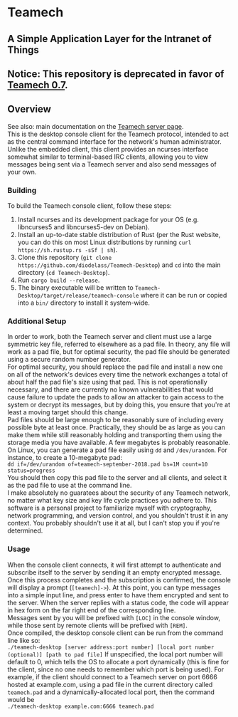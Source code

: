 # Teamech
## A Simple Application Layer for the Intranet of Things

## Notice: This repository is deprecated in favor of [Teamech 0.7](https://github.com/diodelass/teamech).

## Overview
See also: main documentation on the 
[Teamech server page](https://github.com/diodelass/Teamech-Server "Teamech Server").  
This is the desktop console client for the Teamech protocol, intended to act as the central command
interface for the network's human administrator. Unlike the embedded client, this client provides 
an ncurses interface somewhat similar to terminal-based IRC clients, allowing you to view messages
being sent via a Teamech server and also send messages of your own.

### Building
To build the Teamech console client, follow these steps:  
1. Install ncurses and its development package for your OS (e.g. libncurses5 and libncurses5-dev 
on Debian).
2. Install an up-to-date stable distribution of Rust (per the Rust website, you can do this on most
Linux distributions by running `curl https://sh.rustup.rs -sSf | sh`).
3. Clone this repository (`git clone https://github.com/diodelass/Teamech-Desktop`) and `cd` into
the main directory (`cd Teamech-Desktop`).
4. Run `cargo build --release`.
5. The binary executable will be written to `Teamech-Desktop/target/release/teamech-console` where
it can be run or copied into a `bin/` directory to install it system-wide.  

### Additional Setup
In order to work, both the Teamech server and client must use a large symmetric key file, referred
to elsewhere as a pad file. In theory, any file will work as a pad file, but for optimal security,
the pad file should be generated using a secure random number generator.  
For optimal security, you should replace the pad file and install a new one on all of the network's 
devices every time the network exchanges a total of about half the pad file's size using that pad.
This is not operationally necessary, and there are currently no known vulnerabilities that would cause
failure to update the pads to allow an attacker to gain access to the system or decrypt its messages,
but by doing this, you ensure that you're at least a moving target should this change.  
Pad files should be large enough to be reasonably sure of including every possible byte at least once.
Practically, they should be as large as you can make them while still reasonably holding and transporting
them using the storage media you have available. A few megabytes is probably reasonable.  
On Linux, you can generate a pad file easily using `dd` and `/dev/urandom`. For instance, to create
a 10-megabyte pad:  
`dd if=/dev/urandom of=teamech-september-2018.pad bs=1M count=10 status=progress`  
You should then copy this pad file to the server and all clients, and select it as the pad file to
use at the command line.  
I make absolutely no guaratees about the security of any Teamech network, no matter what key size 
and key life cycle practices you adhere to. This software is a personal project to familiarize myself
with cryptography, network programming, and version control, and you shouldn't trust it in any context.
You probably shouldn't use it at all, but I can't stop you if you're determined.

### Usage
When the console client connects, it will first attempt to authenticate and subscribe itself to the
server by sending it an empty encrypted message. Once this process completes and the subscription is
confirmed, the console will display a prompt (`[teamech]->`). At this point, you can type messages 
into a simple input line, and press enter to have them encrypted and sent to the server. When the 
server replies with a status code, the code will appear in hex form on the far right end of the 
corresponding line.  
Messages sent by you will be prefixed with `[LOC]` in the console window, while those sent by remote
clients will be prefixed with `[REM]`.  
Once compiled, the desktop console client can be run from the command line like so:  
`./teamech-desktop [server address:port number] [local port number (optional)] [path to pad file]`
If unspecified, the local port number will default to 0, which tells the OS to allocate a port 
dynamically (this is fine for the client, since no one needs to remember which port is being used).
For example, if the client should connect to a Teamech server on port 6666 hosted at example.com,
using a pad file in the current directory called `teamech.pad` and a dynamically-allocated local
port, then the command would be  
`./teamech-desktop example.com:6666 teamech.pad`  
